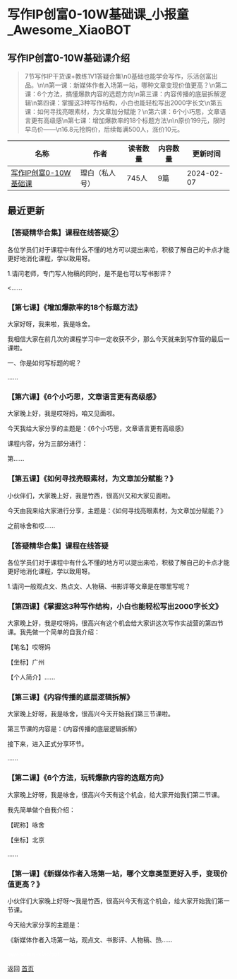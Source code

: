 # 写作IP创富0-10W基础课_小报童_Awesome_XiaoBOT

## 写作IP创富0-10W基础课介绍
> 7节写作IP干货课+教练1V1答疑合集\n0基础也能学会写作，乐活创富出品。\n\n第一课：新媒体作者入场第一站，哪种文章变现价值更高？\n第二课：6个方法，搞懂爆款内容的选题方向\n第三课：内容传播的底层拆解逻辑\n第四课：掌握这3种写作结构，小白也能轻松写出2000字长文\n第五课：如何寻找亮眼素材，为文章加分赋能？\n第六课：6个小巧思，文章语言更有高级感\n第七课：增加爆款率的18个标题方法\n\n原价199元，限时早鸟价——\n16.8元抢购价，后续每满500人，涨价10元。  
  


|名称|作者|读者数量|内容数量|更新时间|
|---|---|---|---|---|
|[写作IP创富0-10W基础课](https://xiaobot.net/p/libaixiezuo?refer=0b133df9-27dc-423b-8101-639049001c13)|理白（私人号）|745人|9篇|2024-02-07|

## 最近更新
### 【答疑精华合集】课程在线答疑②

各位学员们对于课程中有什么不懂的地方可以提出来哈，积极了解自己的卡点才能更好地消化课程，学以致用呀。

1.请问老师，专门写人物稿的同时，是不是也可以写书影评？

<......

### 【第七课】《增加爆款率的18个标题方法》

大家好呀，我来啦，我是咏舍。

我相信大家在前几次的课程学习中一定收获不少，那么今天就来到写作营的最后一课啦。

一、你是如何写标题的呢？

......

### 【第六课】《6个小巧思，文章语言更有高级感》

大家晚上好，我是哎呀妈，咱又见面啦。

今天我给大家分享的主题是：《6个小巧思，文章语言更有高级感》

课程内容，分为三部分进行：

第......

### 【第五课】《如何寻找亮眼素材，为文章加分赋能？》

小伙伴们，大家晚上好，我是竹西，很高兴又和大家见面啦。

今天由我来给大家进行分享，主题是：《如何寻找亮眼素材，为文章加分赋能？》

之前咏舍和哎......

### 【答疑精华合集】课程在线答疑

各位学员们对于课程中有什么不懂的地方可以提出来哈，积极了解自己的卡点才能更好地消化课程，学以致用呀。

1.请问一般观点文、热点文、人物稿、书影评等文章是在哪里写呢？

### 【第四课】《掌握这3种写作结构，小白也能轻松写出2000字长文》

大家晚上好，我是哎呀妈，很高兴有这个机会给大家讲这次写作实战营的第四节课。我先做一个简单的自我介绍：

【笔名】哎呀妈

【坐标】广州

【个人简介】......

### 【第三课】《内容传播的底层逻辑拆解》

大家晚上好呀，我是咏舍，很高兴今天开始我们第三节课啦。

第三节课的内容是：《内容传播的底层逻辑拆解》

接下来，进入正式分享环节。

......

### 【第二课】《6个方法，玩转爆款内容的选题方向》

大家晚上好呀，我是咏舍，很高兴今天有这个机会，给大家开始我们第二节课。

我先简单做个自我介绍：

【昵称】咏舍

【坐标】北京

......

### 【第一课】《新媒体作者入场第一站，哪个文章类型更好入手，变现价值更高？》

小伙伴们大家晚上好呀～我是竹西，很高兴今天有这个机会，给大家开始我们第一节课。

今天给大家分享的主题是：

《新媒体作者入场第一站，观点文、书影评、人物稿、热......


<a href="https://github.com/Reno9527/awesome-xiaobot" style="color: white; text-decoration: none;">awesome-xiaobot</a>

返回 [首页](../README.md)
